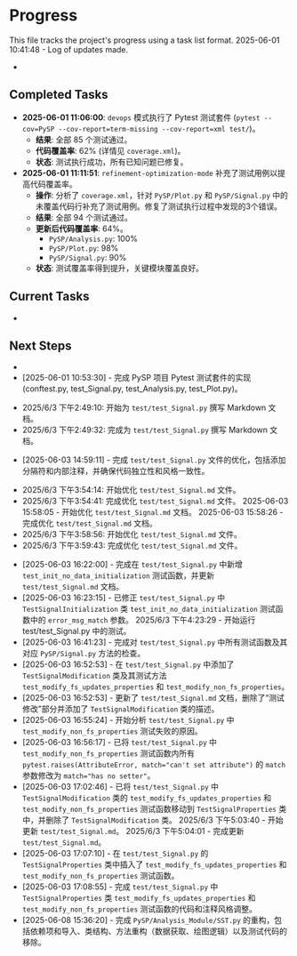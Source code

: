 # Progress

This file tracks the project's progress using a task list format.
2025-06-01 10:41:48 - Log of updates made.

*

## Completed Tasks

*   **2025-06-01 11:06:00**: `devops` 模式执行了 Pytest 测试套件 (`pytest --cov=PySP --cov-report=term-missing --cov-report=xml test/`)。
    *   **结果**: 全部 85 个测试通过。
    *   **代码覆盖率**: 62% (详情见 `coverage.xml`)。
    *   **状态**: 测试执行成功，所有已知问题已修复。
*   **2025-06-01 11:11:51**: `refinement-optimization-mode` 补充了测试用例以提高代码覆盖率。
    *   **操作**: 分析了 `coverage.xml`，针对 `PySP/Plot.py` 和 `PySP/Signal.py` 中的未覆盖代码行补充了测试用例。修复了测试执行过程中发现的3个错误。
    *   **结果**: 全部 94 个测试通过。
    *   **更新后代码覆盖率**: 64%。
        *   `PySP/Analysis.py`: 100%
        *   `PySP/Plot.py`: 98%
        *   `PySP/Signal.py`: 90%
    *   **状态**: 测试覆盖率得到提升，关键模块覆盖良好。

## Current Tasks

*   

## Next Steps

*
* [2025-06-01 10:53:30] - 完成 PySP 项目 Pytest 测试套件的实现 (conftest.py, test_Signal.py, test_Analysis.py, test_Plot.py)。
- 2025/6/3 下午2:49:10: 开始为 `test/test_Signal.py` 撰写 Markdown 文档。
- 2025/6/3 下午2:49:32: 完成为 `test/test_Signal.py` 撰写 Markdown 文档。
* [2025-06-03 14:59:11] - 完成 `test/test_Signal.py` 文件的优化，包括添加分隔符和内部注释，并确保代码独立性和风格一致性。
- 2025/6/3 下午3:54:14: 开始优化 `test/test_Signal.md` 文件。
- 2025/6/3 下午3:54:41: 完成优化 `test/test_Signal.md` 文件。
2025-06-03 15:58:05 - 开始优化 `test/test_Signal.md` 文档。
2025-06-03 15:58:26 - 完成优化 `test/test_Signal.md` 文档。
- 2025/6/3 下午3:58:56: 开始优化 `test/test_Signal.md` 文件。
- 2025/6/3 下午3:59:43: 完成优化 `test/test_Signal.md` 文件。
* [2025-06-03 16:22:00] - 完成在 `test/test_Signal.py` 中新增 `test_init_no_data_initialization` 测试函数，并更新 `test/test_Signal.md` 文档。
* [2025-06-03 16:23:15] - 已修正 `test/test_Signal.py` 中 `TestSignalInitialization` 类 `test_init_no_data_initialization` 测试函数中的 `error_msg_match` 参数。
2025/6/3 下午4:23:29 - 开始运行 test/test_Signal.py 中的测试。
* [2025-06-03 16:41:23] - 完成对 `test/test_Signal.py` 中所有测试函数及其对应 `PySP/Signal.py` 方法的检查。
* [2025-06-03 16:52:53] - 在 `test/test_Signal.py` 中添加了 `TestSignalModification` 类及其测试方法 `test_modify_fs_updates_properties` 和 `test_modify_non_fs_properties`。
* [2025-06-03 16:52:53] - 更新了 `test/test_Signal.md` 文档，删除了“测试修改”部分并添加了 `TestSignalModification` 类的描述。
* [2025-06-03 16:55:24] - 开始分析 `test/test_Signal.py` 中 `test_modify_non_fs_properties` 测试失败的原因。
* [2025-06-03 16:56:17] - 已将 `test/test_Signal.py` 中 `test_modify_non_fs_properties` 测试函数内所有 `pytest.raises(AttributeError, match="can't set attribute")` 的 `match` 参数修改为 `match="has no setter"`。
* [2025-06-03 17:02:46] - 已将 `test/test_Signal.py` 中 `TestSignalModification` 类的 `test_modify_fs_updates_properties` 和 `test_modify_non_fs_properties` 测试函数移动到 `TestSignalProperties` 类中，并删除了 `TestSignalModification` 类。
2025/6/3 下午5:03:40 - 开始更新 `test/test_Signal.md`。
2025/6/3 下午5:04:01 - 完成更新 `test/test_Signal.md`。
* [2025-06-03 17:07:10] - 在 `test/test_Signal.py` 的 `TestSignalProperties` 类中插入了 `test_modify_fs_updates_properties` 和 `test_modify_non_fs_properties` 测试函数。
* [2025-06-03 17:08:55] - 完成 `test/test_Signal.py` 中 `TestSignalProperties` 类 `test_modify_fs_updates_properties` 和 `test_modify_non_fs_properties` 测试函数的代码和注释风格调整。
* [2025-06-08 15:36:20] - 完成 `PySP/Analysis_Module/SST.py` 的重构，包括依赖项和导入、类结构、方法重构（数据获取、绘图逻辑）以及测试代码的移除。
